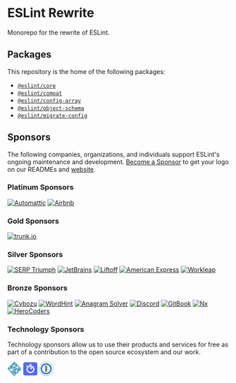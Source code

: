 # ESLint Rewrite

Monorepo for the rewrite of ESLint.

## Packages

This repository is the home of the following packages:

- [`@eslint/core`](packages/core)
- [`@eslint/compat`](packages/compat)
- [`@eslint/config-array`](packages/config-array)
- [`@eslint/object-schema`](packages/object-schema)
- [`@eslint/migrate-config`](packages/migrate-config)

<!-- NOTE: This section is autogenerated. Do not manually edit.-->
<!--sponsorsstart-->

## Sponsors

The following companies, organizations, and individuals support ESLint's ongoing maintenance and development. [Become a Sponsor](https://eslint.org/donate)
to get your logo on our READMEs and [website](https://eslint.org/sponsors).

<h3>Platinum Sponsors</h3>
<p><a href="https://automattic.com"><img src="https://images.opencollective.com/automattic/d0ef3e1/logo.png" alt="Automattic" height="128"></a> <a href="https://www.airbnb.com/"><img src="https://images.opencollective.com/airbnb/d327d66/logo.png" alt="Airbnb" height="128"></a></p><h3>Gold Sponsors</h3>
<p><a href="https://trunk.io/"><img src="https://images.opencollective.com/trunkio/fb92d60/avatar.png" alt="trunk.io" height="96"></a></p><h3>Silver Sponsors</h3>
<p><a href="https://www.serptriumph.com/"><img src="https://images.opencollective.com/serp-triumph5/fea3074/logo.png" alt="SERP Triumph" height="64"></a> <a href="https://www.jetbrains.com/"><img src="https://images.opencollective.com/jetbrains/fe76f99/logo.png" alt="JetBrains" height="64"></a> <a href="https://liftoff.io/"><img src="https://images.opencollective.com/liftoff/5c4fa84/logo.png" alt="Liftoff" height="64"></a> <a href="https://americanexpress.io"><img src="https://avatars.githubusercontent.com/u/3853301?v=4" alt="American Express" height="64"></a> <a href="https://www.workleap.com"><img src="https://avatars.githubusercontent.com/u/53535748?u=d1e55d7661d724bf2281c1bfd33cb8f99fe2465f&v=4" alt="Workleap" height="64"></a></p><h3>Bronze Sponsors</h3>
<p><a href="https://cybozu.co.jp/"><img src="https://images.opencollective.com/cybozu/933e46d/logo.png" alt="Cybozu" height="32"></a> <a href="https://www.wordhint.net/"><img src="https://images.opencollective.com/wordhint/be86813/avatar.png" alt="WordHint" height="32"></a> <a href="https://www.crosswordsolver.org/anagram-solver/"><img src="https://images.opencollective.com/anagram-solver/2666271/logo.png" alt="Anagram Solver" height="32"></a> <a href="https://discord.com"><img src="https://images.opencollective.com/discordapp/f9645d9/logo.png" alt="Discord" height="32"></a> <a href="https://www.gitbook.com"><img src="https://avatars.githubusercontent.com/u/7111340?v=4" alt="GitBook" height="32"></a> <a href="https://nx.dev"><img src="https://avatars.githubusercontent.com/u/23692104?v=4" alt="Nx" height="32"></a> <a href="https://herocoders.com"><img src="https://avatars.githubusercontent.com/u/37549774?v=4" alt="HeroCoders" height="32"></a></p>
<h3>Technology Sponsors</h3>
Technology sponsors allow us to use their products and services for free as part of a contribution to the open source ecosystem and our work.
<p><a href="https://netlify.com"><img src="https://raw.githubusercontent.com/eslint/eslint.org/main/src/assets/images/techsponsors/netlify-icon.svg" alt="Netlify" height="32"></a> <a href="https://algolia.com"><img src="https://raw.githubusercontent.com/eslint/eslint.org/main/src/assets/images/techsponsors/algolia-icon.svg" alt="Algolia" height="32"></a> <a href="https://1password.com"><img src="https://raw.githubusercontent.com/eslint/eslint.org/main/src/assets/images/techsponsors/1password-icon.svg" alt="1Password" height="32"></a></p>
<!--sponsorsend-->
